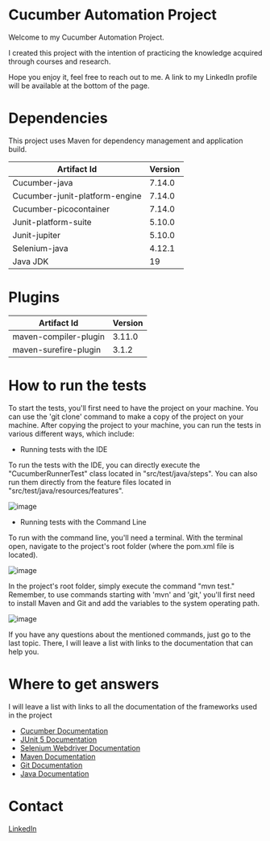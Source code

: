# Cucumber Automation Project

Welcome to my Cucumber Automation Project.

I created this project with the intention of practicing the knowledge acquired through courses and research.

Hope you enjoy it, feel free to reach out to me. A link to my LinkedIn profile will be available at the bottom of the page.

# Dependencies

This project uses Maven for dependency management and application build.

| Artifact Id  | Version |
| ------------- | ------------- |
| Cucumber-java | 7.14.0 |
| Cucumber-junit-platform-engine  | 7.14.0 |
| Cucumber-picocontainer | 7.14.0 |
| Junit-platform-suite | 5.10.0 |
| Junit-jupiter | 5.10.0 |
| Selenium-java | 4.12.1 |
| Java JDK | 19 |

# Plugins
| Artifact Id  | Version |
| ------------- | ------------- |
| maven-compiler-plugin  | 3.11.0  |
| maven-surefire-plugin  | 3.1.2 |

# How to run the tests

To start the tests, you'll first need to have the project on your machine.
You can use the 'git clone' command to make a copy of the project on your machine.
After copying the project to your machine, you can run the tests in various different ways, which include:

* Running tests with the IDE

To run the tests with the IDE, you can directly execute the "CucumberRunnerTest" class located in "src/test/java/steps".
You can also run them directly from the feature files located in "src/test/java/resources/features".

![image](https://github.com/matheuswachtler/CucumberAutomationProject/assets/76985572/8acea6de-6e9d-4044-a2d9-6cdf56aafb8c)


* Running tests with the Command Line

To run with the command line, you'll need a terminal. 
With the terminal open, navigate to the project's root folder (where the pom.xml file is located).

![image](https://github.com/matheuswachtler/CucumberAutomationProject/assets/76985572/ebad1247-3ba9-4bc5-9270-36a3c8c9ad1a)

In the project's root folder, simply execute the command "mvn test."
Remember, to use commands starting with 'mvn' and 'git,' you'll first need to install Maven and Git and add the variables to the system operating path.

![image](https://github.com/matheuswachtler/CucumberAutomationProject/assets/76985572/4533d5b6-c174-4647-910b-62cd73ab2a1e)

If you have any questions about the mentioned commands, just go to the last topic. There, I will leave a list with links to the documentation that can help you.

# Where to get answers

I will leave a list with links to all the documentation of the frameworks used in the project

* [Cucumber Documentation](https://cucumber.io/docs/installation/java/)
* [JUnit 5 Documentation](https://junit.org/junit5/docs/current/user-guide/)
* [Selenium Webdriver Documentation](https://www.selenium.dev/documentation/webdriver/)
* [Maven Documentation](https://maven.apache.org/)
* [Git Documentation](https://docs.github.com/pt/get-started/using-git/about-git)
* [Java Documentation](https://www.oracle.com/java/technologies/javase/jdk19-archive-downloads.html)

# Contact
[LinkedIn](https://www.linkedin.com/in/matheus-wachtler-a9a92911a/)
